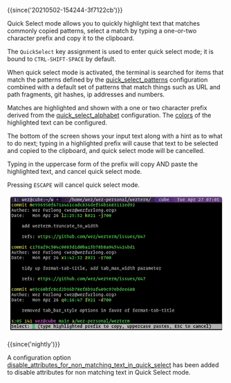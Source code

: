 {{since('20210502-154244-3f7122cb')}}

Quick Select mode allows you to quickly highlight text that matches
commonly copied patterns, select a match by typing a one-or-two character
prefix and copy it to the clipboard.

The `QuickSelect` key assignment is used to enter quick select mode; it is
bound to `CTRL-SHIFT-SPACE` by default.

When quick select mode is activated, the terminal is searched for items that
match the patterns defined by the
[quick_select_patterns](config/lua/config/quick_select_patterns.md)
configuration combined with a default set of patterns that match things such as
URL and path fragments, git hashes, ip addresses and numbers.

Matches are highlighted and shown with a one or two character prefix derived
from the [quick_select_alphabet](config/lua/config/quick_select_alphabet.md)
configuration. The [colors](config/appearance.md#defining-your-own-colors)
of the highlighted text can be configured.

The bottom of the screen shows your input text along with a hint as to what to
do next; typing in a highlighted prefix will cause that text to be selected and
copied to the clipboard, and quick select mode will be cancelled.

Typing in the uppercase form of the prefix will copy AND paste the highlighted
text, and cancel quick select mode.

Pressing `ESCAPE` will cancel quick select mode.

![Screenshot demonstrating the quickselect text highlights](screenshots/wezterm-quick-select.png)

{{since('nightly')}}

A configuration option [disable_attributes_for_non_matching_text_in_quick_select](config/lua/config/disable_attributes_for_non_matching_text_in_quick_select.md) has been added to disable attributes for non matching text in Quick Select mode.
